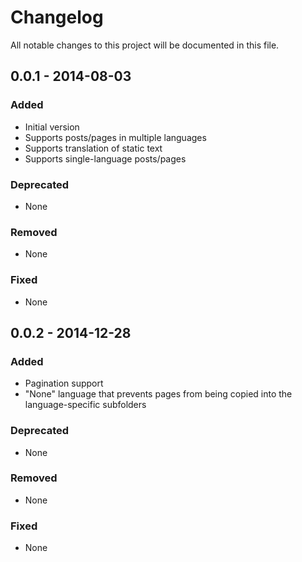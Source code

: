 # Changelog
All notable changes to this project will be documented in this file.

## 0.0.1 - 2014-08-03
### Added
- Initial version
- Supports posts/pages in multiple languages
- Supports translation of static text
- Supports single-language posts/pages

### Deprecated
- None

### Removed
- None

### Fixed
- None

## 0.0.2 - 2014-12-28
### Added
- Pagination support
- "None" language that prevents pages from being copied into the language-specific subfolders

### Deprecated
- None

### Removed
- None

### Fixed
- None
